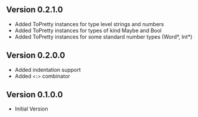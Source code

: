## Version 0.2.1.0

* Added ToPretty instances for type level strings and numbers
* Added ToPretty instances for types of kind Maybe and Bool
* Added ToPretty instances for some standard number types (Word*, Int*)

## Version 0.2.0.0

* Added indentation support
* Added `<:>` combinator

## Version 0.1.0.0

* Initial Version
